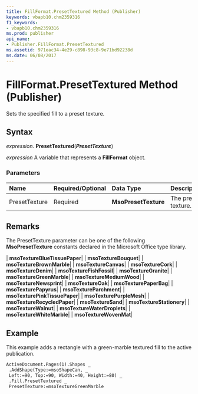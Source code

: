 ```yaml
---
title: FillFormat.PresetTextured Method (Publisher)
keywords: vbapb10.chm2359316
f1_keywords:
- vbapb10.chm2359316
ms.prod: publisher
api_name:
- Publisher.FillFormat.PresetTextured
ms.assetid: 971eac34-4e29-c898-93c8-9e71bd92238d
ms.date: 06/08/2017
---
```



# FillFormat.PresetTextured Method (Publisher)

Sets the specified fill to a preset texture.


## Syntax

 _expression_. **PresetTextured**(**_PresetTexture_**)

 _expression_ A variable that represents a  **FillFormat** object.


### Parameters



|**Name**|**Required/Optional**|**Data Type**|**Description**|
|:-----|:-----|:-----|:-----|
|PresetTexture|Required| **MsoPresetTexture**|The preset texture.|

## Remarks

The PresetTexture parameter can be one of the following  **MsoPresetTexture** constants declared in the Microsoft Office type library.



| **msoTextureBlueTissuePaper**|
| **msoTextureBouquet**|
| **msoTextureBrownMarble**|
| **msoTextureCanvas**|
| **msoTextureCork**|
| **msoTextureDenim**|
| **msoTextureFishFossil**|
| **msoTextureGranite**|
| **msoTextureGreenMarble**|
| **msoTextureMediumWood**|
| **msoTextureNewsprint**|
| **msoTextureOak**|
| **msoTexturePaperBag**|
| **msoTexturePapyrus**|
| **msoTextureParchment**|
| **msoTexturePinkTissuePaper**|
| **msoTexturePurpleMesh**|
| **msoTextureRecycledPaper**|
| **msoTextureSand**|
| **msoTextureStationery**|
| **msoTextureWalnut**|
| **msoTextureWaterDroplets**|
| **msoTextureWhiteMarble**|
| **msoTextureWovenMat**|

## Example

This example adds a rectangle with a green-marble textured fill to the active publication.


```vb
ActiveDocument.Pages(1).Shapes _ 
 .AddShape(Type:=msoShapeCan, _ 
 Left:=90, Top:=90, Width:=40, Height:=80) _ 
 .Fill.PresetTextured _ 
 PresetTexture:=msoTextureGreenMarble 

```


